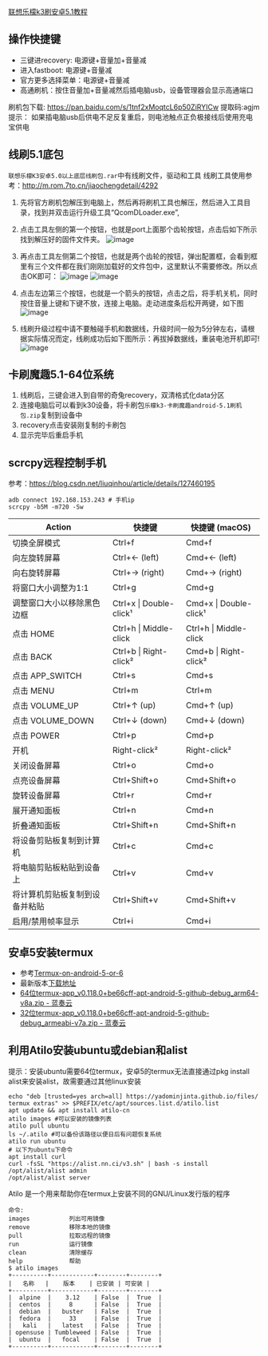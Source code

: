 [联想乐檬k3刷安卓5.1教程](https://github.com/cloudswave/blog/issues/18)

## 操作快捷键
- 三键进recovery: 电源键+音量加+音量减
- 进入fastboot: 电源键+音量减
- 官方更多选择菜单：电源键+音量减
- 高通刷机：按住音量加+音量减然后插电脑usb，设备管理器会显示高通端口

刷机包下载: https://pan.baidu.com/s/1tnf2xMoqtcL6p50ZiRYICw 提取码:agjm
提示： 如果插电脑usb后供电不足反复重启，则电池触点正负极接线后使用充电宝供电

## 线刷5.1底包
`联想乐檬K3安卓5.0以上底层线刷包.rar`中有线刷文件，驱动和工具
线刷工具使用参考：http://m.rom.7to.cn/jiaochengdetail/4292

1. 先将官方刷机包解压到电脑上，然后再将刷机工具也解压，然后进入工具目录，找到并双击运行升级工具“QcomDLoader.exe”,
2. 点击工具左侧的第一个按钮，也就是port上面那个齿轮按钮，点击后如下所示找到解压好的固件文件夹。
![image](https://user-images.githubusercontent.com/5915548/213976396-073045d4-2282-419a-8ad7-b72475747578.png)

3. 再点击工具左侧第二个按钮，也就是两个齿轮的按钮，弹出配置框，会看到框里有三个文件都在我们刚刚加载好的文件包中，这里默认不需要修改。所以点击OK即可：
![image](https://user-images.githubusercontent.com/5915548/213976398-ace4bc2a-c929-4676-b433-2d1d1ea9f49e.png)
![image](https://user-images.githubusercontent.com/5915548/213976397-6ed86dbb-3870-4bfd-8a12-b711bc9ee17d.png)

4. 点击左边第三个按钮，也就是一个箭头的按钮，点击之后，将手机关机，同时按住音量上键和下键不放，连接上电脑。走动进度条后松开两键，如下图
![image](https://user-images.githubusercontent.com/5915548/213976409-231b3823-23f6-4636-90d3-d7f002f2aa1f.png)

5. 线刷升级过程中请不要触碰手机和数据线，升级时间一般为5分钟左右，请根据实际情况而定，线刷成功后如下图所示：再拔掉数据线，重装电池开机即可!
![image](https://user-images.githubusercontent.com/5915548/213976439-1e958b44-1676-471b-b660-a00f8246a871.png)

## 卡刷魔趣5.1-64位系统
1. 线刷后，三键会进入到自带的奇兔recovery，双清格式化data分区
2. 连接电脑后可以看到k30设备，将卡刷包`乐檬k3-卡刷魔趣android-5.1刷机包.zip`复制到设备中
3. recovery点击安装刚复制的卡刷包
4. 显示完毕后重启手机

## scrcpy远程控制手机
参考：https://blog.csdn.net/liuqinhou/article/details/127460195
```
adb connect 192.168.153.243 # 手机ip
scrcpy -b5M -m720 -Sw
```

Action | 快捷键 | 快捷键 (macOS)
-- | -- | --
切换全屏模式 | Ctrl+f | Cmd+f
向左旋转屏幕 | Ctrl+← (left) | Cmd+← (left)
向右旋转屏幕 | Ctrl+→ (right) | Cmd+→ (right)
将窗口大小调整为1:1 | Ctrl+g | Cmd+g
调整窗口大小以移除黑色边框 | Ctrl+x \| Double-click¹ | Cmd+x \| Double-click¹
点击 HOME | Ctrl+h \| Middle-click | Ctrl+h \| Middle-click
点击 BACK | Ctrl+b \| Right-click² | Cmd+b \| Right-click²
点击 APP_SWITCH | Ctrl+s | Cmd+s
点击 MENU | Ctrl+m | Ctrl+m
点击 VOLUME_UP | Ctrl+↑ (up) | Cmd+↑ (up)
点击 VOLUME_DOWN | Ctrl+↓ (down) | Cmd+↓ (down)
点击 POWER | Ctrl+p | Cmd+p
开机 | Right-click² | Right-click²
关闭设备屏幕 | Ctrl+o | Cmd+o
点亮设备屏幕 | Ctrl+Shift+o | Cmd+Shift+o
旋转设备屏幕 | Ctrl+r | Cmd+r
展开通知面板 | Ctrl+n | Cmd+n
折叠通知面板 | Ctrl+Shift+n | Cmd+Shift+n
将设备剪贴板复制到计算机 | Ctrl+c | Cmd+c
将电脑剪贴板粘贴到设备上 | Ctrl+v | Cmd+v
将计算机剪贴板复制到设备并粘贴 | Ctrl+Shift+v | Cmd+Shift+v
启用/禁用帧率显示 | Ctrl+i | Cmd+i

## 安卓5安装termux
- 参考[Termux-on-android-5-or-6](https://github.com/termux/termux-app/wiki/Termux-on-android-5-or-6)
- 最新版本[下载地址](https://github.com/termux/termux-app/actions/workflows/debug_build.yml?query=branch%3Amaster+)
- [64位termux-app_v0.118.0+be66cff-apt-android-5-github-debug_arm64-v8a.zip - 蓝奏云](https://wwuy.lanzoub.com/imQ8T0i4bd7e)
- [32位termux-app_v0.118.0+be66cff-apt-android-5-github-debug_armeabi-v7a.zip - 蓝奏云](https://wwuy.lanzoub.com/iq8cr0i4bdjg)

## 利用Atilo安装ubuntu或debian和alist
提示：安装ubuntu需要64位termux，安卓5的termux无法直接通过pkg install alist来安装alist，故需要通过其他linux安装
```
echo "deb [trusted=yes arch=all] https://yadominjinta.github.io/files/ termux extras" >> $PREFIX/etc/apt/sources.list.d/atilo.list
apt update && apt install atilo-cn
atilo images #可以安装的镜像列表
atilo pull ubuntu
ls ~/.atilo #可以备份该路径以便日后有问题恢复系统
atilo run ubuntu
# 以下为ubuntu下命令
apt install curl
curl -fsSL "https://alist.nn.ci/v3.sh" | bash -s install
/opt/alist/alist admin
/opt/alist/alist server
```
Atilo 是一个用来帮助你在termux上安装不同的GNU/Linux发行版的程序
```
命令:
images           列出可用镜像
remove           移除本地的镜像
pull             拉取远程的镜像
run              运行镜像
clean            清除缓存
help             帮助
$ atilo images
+----------+------------+--------+--------+
|   名称   |    版本    | 已安装 | 可安装 |
+----------+------------+--------+--------+
|  alpine  |    3.12    | False  |  True  |
|  centos  |     8      | False  |  True  |
|  debian  |   buster   | False  |  True  |
|  fedora  |     33     | False  |  True  |
|   kali   |   latest   | False  |  True  |
| opensuse | Tumbleweed | False  |  True  |
|  ubuntu  |   focal    | False  |  True  |
+----------+------------+--------+--------+
```
<!--csdn-article-id:128753414-->